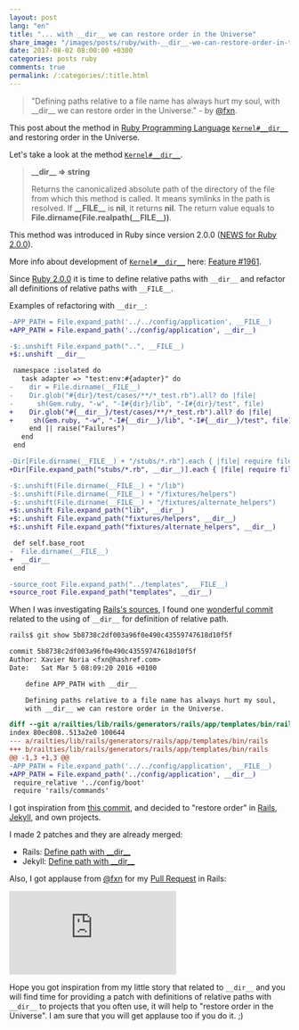 ```yaml
---
layout: post
lang: "en"
title: "... with __dir__ we can restore order in the Universe"
share_image: "/images/posts/ruby/with-__dir__-we-can-restore-order-in-the-universe/dir.jpg"
date: 2017-08-02 08:00:00 +0300
categories: posts ruby
comments: true
permalink: /:categories/:title.html
---
```


> "Defining paths relative to a file name has always hurt my soul, with \_\_dir\_\_ we can restore order in the Universe." - by [@fxn](https://twitter.com/fxn).

This post about the method in [Ruby Programming Language](https://www.ruby-lang.org) [`Kernel#__dir__`](https://docs.ruby-lang.org/en/2.4.0/Kernel.html#method-i-__dir__) and restoring order in the Universe.

Let's take a look at the method [`Kernel#__dir__`](https://docs.ruby-lang.org/en/2.4.0/Kernel.html#method-i-__dir__).
> **\_\_dir\_\_ => string**
>
> Returns the canonicalized absolute path of the directory of the file from which this method is called. It means symlinks in the path is resolved. If **\_\_FILE\_\_** is **nil**, it returns **nil**. The return value equals to **File.dirname(File.realpath(\_\_FILE\_\_))**.

This method was introduced in Ruby since version 2.0.0 ([NEWS for Ruby 2.0.0](https://docs.ruby-lang.org/en/2.0.0/NEWS.html)).

More info about development of [`Kernel#__dir__`](https://docs.ruby-lang.org/en/2.4.0/Kernel.html#method-i-__dir__) here: [Feature #1961](https://bugs.ruby-lang.org/issues/1961).

Since [Ruby 2.0.0](https://docs.ruby-lang.org/en/2.0.0) it is time to define relative paths with `__dir__` and refactor all definitions of relative paths with `__FILE__`.

Examples of refactoring with `__dir__`:

```diff
-APP_PATH = File.expand_path('../../config/application', __FILE__)
+APP_PATH = File.expand_path('../config/application', __dir__)
```

```diff
-$:.unshift File.expand_path("..", __FILE__)
+$:.unshift __dir__
```

```diff
 namespace :isolated do
   task adapter => "test:env:#{adapter}" do
-    dir = File.dirname(__FILE__)
-    Dir.glob("#{dir}/test/cases/**/*_test.rb").all? do |file|
-      sh(Gem.ruby, "-w", "-I#{dir}/lib", "-I#{dir}/test", file)
+    Dir.glob("#{__dir__}/test/cases/**/*_test.rb").all? do |file|
+     sh(Gem.ruby, "-w", "-I#{__dir__}/lib", "-I#{__dir__}/test", file)
     end || raise("Failures")
   end
 end
```

```diff
-Dir[File.dirname(__FILE__) + "/stubs/*.rb"].each { |file| require file }
+Dir[File.expand_path("stubs/*.rb", __dir__)].each { |file| require file }
```

```diff
-$:.unshift(File.dirname(__FILE__) + "/lib")
-$:.unshift(File.dirname(__FILE__) + "/fixtures/helpers")
-$:.unshift(File.dirname(__FILE__) + "/fixtures/alternate_helpers")
+$:.unshift File.expand_path("lib", __dir__)
+$:.unshift File.expand_path("fixtures/helpers", __dir__)
+$:.unshift File.expand_path("fixtures/alternate_helpers", __dir__)
```

```diff
 def self.base_root
-  File.dirname(__FILE__)
+  __dir__
 end
```

```diff
-source_root File.expand_path("../templates", __FILE__)
+source_root File.expand_path("templates", __dir__)
```

When I was investigating [Rails's sources](https://github.com/rails/rails), I found one [wonderful commit](https://github.com/rails/rails/commit/5b8738c2df003a96f0e490c43559747618d10f5f) related to the using of `__dir__` for definition of relative path.

```bash
rails$ git show 5b8738c2df003a96f0e490c43559747618d10f5f
```

```diff
commit 5b8738c2df003a96f0e490c43559747618d10f5f
Author: Xavier Noria <fxn@hashref.com>
Date:   Sat Mar 5 08:09:20 2016 +0100

    define APP_PATH with __dir__

    Defining paths relative to a file name has always hurt my soul,
    with __dir__ we can restore order in the Universe.

diff --git a/railties/lib/rails/generators/rails/app/templates/bin/rails b/railties/lib/rails/generators/rails/app/templates/bin/rails
index 80ec808..513a2e0 100644
--- a/railties/lib/rails/generators/rails/app/templates/bin/rails
+++ b/railties/lib/rails/generators/rails/app/templates/bin/rails
@@ -1,3 +1,3 @@
-APP_PATH = File.expand_path('../../config/application', __FILE__)
+APP_PATH = File.expand_path('../config/application', __dir__)
 require_relative '../config/boot'
 require 'rails/commands'
```

I got inspiration from [this commit](https://github.com/rails/rails/commit/5b8738c2df003a96f0e490c43559747618d10f5f), and decided to "restore order" in [Rails](https://github.com/rails/rails), [Jekyll](https://github.com/jekyll/jekyll), and own projects.

I made 2 patches and they are already merged:

- Rails: [Define path with \_\_dir\_\_](https://github.com/rails/rails/pull/29176)
- Jekyll: [Define path with \_\_dir\_\_](https://github.com/jekyll/jekyll/pull/6087)

Also, I got applause from [@fxn](https://twitter.com/fxn) for my [Pull Request](https://github.com/rails/rails/pull/29176) in Rails:

<iframe src="https://www.youtube.com/embed/P4hPUAY05nE?start=1553&end=1596" frameborder="0" allowfullscreen></iframe>

Hope you got inspiration from my little story that related to `__dir__` and you will find time for providing a patch with definitions of relative paths with `__dir__` to projects that you often use, it will help to "restore order in the Universe". I am sure that you will get applause too if you do it. ;)
